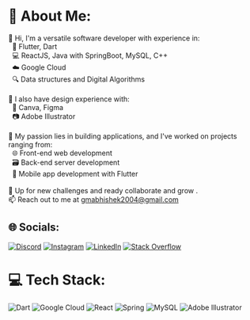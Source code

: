 # 💫 About Me:
👋 Hi, I'm a versatile software developer with experience in:<br>&nbsp;&nbsp;📱 Flutter, Dart<br>&nbsp;&nbsp;💻 ReactJS, Java with SpringBoot, MySQL, C++<br>&nbsp;&nbsp;☁️ Google Cloud<br>&nbsp;&nbsp;🔍 Data structures and Digital Algorithms<br><br>🎨 I also have design experience with:<br>&nbsp;&nbsp;🎨 Canva, Figma<br>&nbsp;&nbsp;📷 Adobe Illustrator<br><br>🚀 My passion lies in building applications, and I've worked on projects ranging from:<br>&nbsp;&nbsp;🌐 Front-end web development<br>&nbsp;&nbsp;🗃️ Back-end server development<br>&nbsp;&nbsp;📱 Mobile app development with Flutter<br><br>🌱 Up for new challenges and ready collaborate and grow .<br>📫 Reach out to me at gmabhishek2004@gmail.com


## 🌐 Socials:
[![Discord](https://img.shields.io/badge/Discord-%237289DA.svg?logo=discord&logoColor=white)](https://discord.gg/https://discord.com/invite/hjrPheYY2E) [![Instagram](https://img.shields.io/badge/Instagram-%23E4405F.svg?logo=Instagram&logoColor=white)](https://instagram.com/https://www.instagram.com/g.m_a.b.h.i.s.h.e.k/) [![LinkedIn](https://img.shields.io/badge/LinkedIn-%230077B5.svg?logo=linkedin&logoColor=white)](https://linkedin.com/in/https://www.linkedin.com/in/gm-abhishek-a39348224/) [![Stack Overflow](https://img.shields.io/badge/-Stackoverflow-FE7A16?logo=stack-overflow&logoColor=white)](https://stackoverflow.com/users/gm-abhishek) 

# 💻 Tech Stack:
![Dart](https://img.shields.io/badge/dart-%230175C2.svg?style=for-the-badge&logo=dart&logoColor=white)  ![Google Cloud](https://img.shields.io/badge/Google%20Cloud-%234285F4.svg?style=for-the-badge&logo=google-cloud&logoColor=white) ![React](https://img.shields.io/badge/react-%2320232a.svg?style=for-the-badge&logo=react&logoColor=%2361DAFB) ![Spring](https://img.shields.io/badge/spring-%236DB33F.svg?style=for-the-badge&logo=spring&logoColor=white) ![MySQL](https://img.shields.io/badge/mysql-%2300f.svg?style=for-the-badge&logo=mysql&logoColor=white)  ![Adobe Illustrator](https://img.shields.io/badge/adobeillustrator-%23FF9A00.svg?style=for-the-badge&logo=adobeillustrator&logoColor=white)


  
<!-- Proudly created with GPRM ( https://gprm.itsvg.in ) -->
